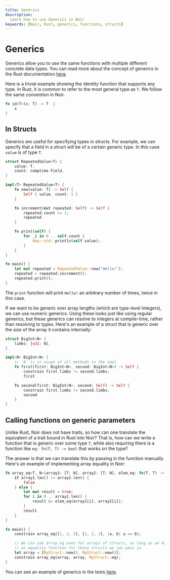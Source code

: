 ```yaml
---
title: Generics
description:
  Learn how to use Generics in Noir
keywords: [Noir, Rust, generics, functions, structs]
---
```


# Generics

Generics allow you to use the same functions with multiple different concrete data types. You can read more about the concept of generics in the Rust documentation [here](https://doc.rust-lang.org/book/ch10-01-syntax.html).

Here is a trivial example showing the identity function that supports any type. In Rust, it is common to refer to the most general type as `T`. We follow the same convention in Noir.

```rust noplaypen
fn id<T>(x: T) -> T  {
    x
}
```

## In Structs

Generics are useful for specifying types in structs. For example, we can specify that a field in a struct will be of a certain generic type. In this case `value` is of type `T`.

```rust noplaypen
struct RepeatedValue<T> {
    value: T,
    count: comptime Field,
}

impl<T> RepeatedValue<T> {
    fn new(value: T) -> Self {
        Self { value, count: 1 }
    }

    fn increment(mut repeated: Self) -> Self {
        repeated.count += 1;
        repeated
    }

    fn print(self) {
        for _i in 0 .. self.count {
            dep::std::println(self.value);
        }
    }
}

fn main() {
    let mut repeated = RepeatedValue::new("Hello!");
    repeated = repeated.increment();
    repeated.print();
}
```

The `print` function will print `Hello!` an arbitrary number of times, twice in this case.

If we want to be generic over array lengths (which are type-level integers), we can use numeric generics. Using these looks just like using regular generics, but these generics can resolve to integers at compile-time, rather than resolving to types. Here's an example of a struct that is generic over the size of the array it contains internally:

```rust noplaypen
struct BigInt<N> {
    limbs: [u32; N],
}

impl<N> BigInt<N> {
    // `N` is in scope of all methods in the impl
    fn first(first: BigInt<N>, second: BigInt<N>) -> Self {
        constrain first.limbs != second.limbs;
        first

    fn second(first: BigInt<N>, second: Self) -> Self {
        constrain first.limbs != second.limbs;
        second
    }
}
```

## Calling functions on generic parameters

Unlike Rust, Noir does not have traits, so how can one translate the equivalent of a trait bound in Rust into Noir? That is, how can we write a function that is generic over some type `T`, while also requiring there is a function like `eq: fn(T, T) -> bool` that works on the type?

The answer is that we can translate this by passing in the function manually. Here's an example of implementing array equality in Noir:

```rust noplaypen
fn array_eq<T, N>(array1: [T; N], array2: [T; N], elem_eq: fn(T, T) -> bool) -> bool {
    if array1.len() != array2.len() {
        false
    } else {
        let mut result = true;
        for i in 0 .. array1.len() {
            result &= elem_eq(array1[i], array2[i]);
        }
        result
    }
}

fn main() {
    constrain array_eq([1, 2, 3], [1, 2, 3], |a, b| a == b);

    // We can use array_eq even for arrays of structs, as long as we have
    // an equality function for these structs we can pass in
    let array = [MyStruct::new(), MyStruct::new()];
    constrain array_eq(array, array, MyStruct::eq);
}
```

You can see an example of generics in the tests [here](https://github.com/noir-lang/noir/blob/master/crates/nargo/tests/test_data/generics/src/main.nr).
